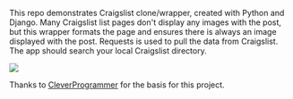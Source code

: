 This repo demonstrates Craigslist clone/wrapper, created with Python and Django. Many Craigslist list pages don't display any images with the post, but this wrapper formats the page and ensures there is always an image displayed with the post. Requests is used to pull the data from Craigslist. The app should search your local Craigslist directory. 

![](C:\django_craigslist\frontpage.png)



Thanks to [CleverProgrammer](https://www.youtube.com/channel/UCqrILQNl5Ed9Dz6CGMyvMTQ) for the basis for this project.